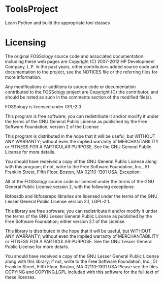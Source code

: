 # ToolsProject
Learn Python and build the appropriate tool classes

# Licensing

The original FOSSology source code and associated documentation including these web pages are Copyright (C) 2007-2012 HP Development Company, L.P. In the past years, other contributors added source code and documentation to the project, see the NOTICES file or the referring files for more information.

Any modifications or additions to source code or documentation contributed to the FOSSology project are Copyright (C) the contributor, and should be noted as such in the comments section of the modified file(s).

FOSSology is licensed under GPL-2.0

This program is free software; you can redistribute it and/or modify
it under the terms of the GNU General Public License as published by
the Free Software Foundation; version 2 of the License

This program is distributed in the hope that it will be useful,
but WITHOUT ANY WARRANTY; without even the implied warranty of
MERCHANTABILITY or FITNESS FOR A PARTICULAR PURPOSE.  See the
GNU General Public License for more details.

You should have received a copy of the GNU General Public License along
with this program; if not, write to the Free Software Foundation, Inc.,
51 Franklin Street, Fifth Floor, Boston, MA 02110-1301 USA.
Exception:

All of the FOSSology source code is licensed under the terms of the GNU General Public License version 2, with the following exceptions:

libfossdb and libfossrepo libraries are licensed under the terms of the GNU Lesser General Public License version 2.1, LGPL-2.1.

This library are free software; you can redistribute it and/or
modify it under the terms of the GNU Lesser General Public
License as published by the Free Software Foundation; either
version 2.1 of the License.

This library is distributed in the hope that it will be useful,
but WITHOUT ANY WARRANTY; without even the implied warranty of
MERCHANTABILITY or FITNESS FOR A PARTICULAR PURPOSE.  See the GNU
Lesser General Public License for more details.

You should have received a copy of the GNU Lesser General Public
License along with this library; if not, write to the Free Software
Foundation, Inc., 51 Franklin Street, Fifth Floor, Boston, MA
02110-1301  USA
Please see the files COPYING and COPYING.LGPL included with this software for the full text of these licenses.
